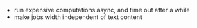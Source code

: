- run expensive computations async, and time out after a while
- make jobs width independent of text content
